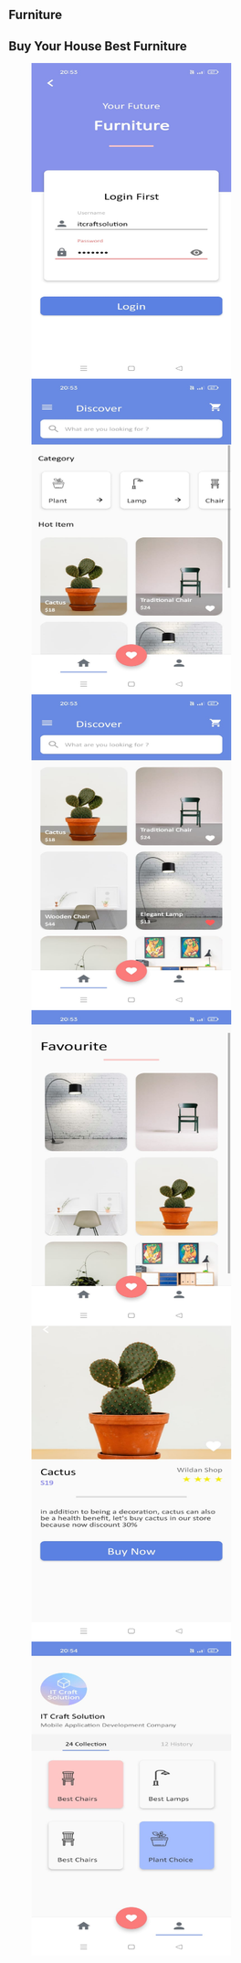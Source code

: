 ## Furniture

## Buy Your House Best Furniture

<img src="https://github.com/IT-Craft-Solution/Furniture/blob/master/Screenshots/image-1.jpeg" height="550" width="350" hspace="40">
<br/>
<img src="https://github.com/IT-Craft-Solution/Furniture/blob/master/Screenshots/image-2.jpeg" height="550" width="350" hspace="40">
<br/>
<img src="https://github.com/IT-Craft-Solution/Furniture/blob/master/Screenshots/image-3.jpeg" height="550" width="350" hspace="40">
<br/>
<img src="https://github.com/IT-Craft-Solution/Furniture/blob/master/Screenshots/image-4.jpeg" height="550" width="350" hspace="40">
<br/>
<img src="https://github.com/IT-Craft-Solution/Furniture/blob/master/Screenshots/image-5.jpeg" height="550" width="350" hspace="40">
<br/>
<img src="https://github.com/IT-Craft-Solution/Furniture/blob/master/Screenshots/image-6.jpeg" height="550" width="350" hspace="40">
<br/>
